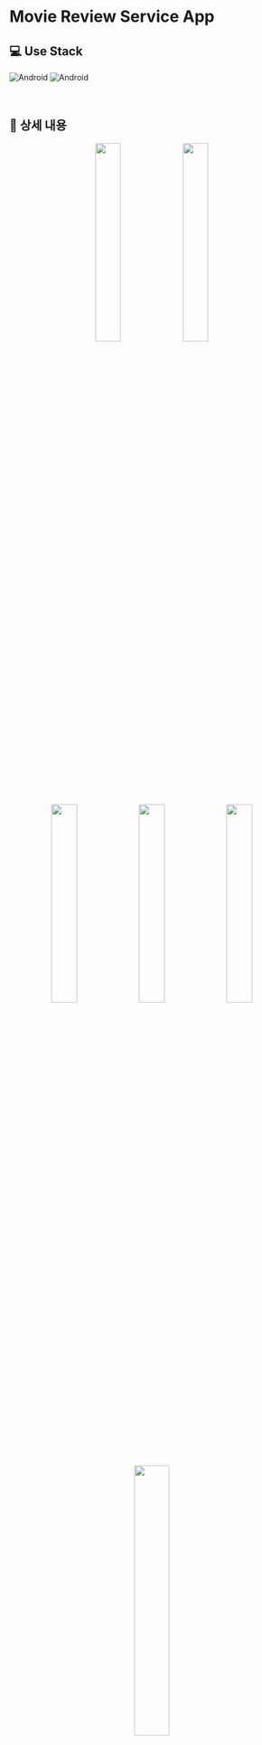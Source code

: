 # Movie Review Service App


## 💻 Use Stack 
<img alt="Android" src ="https://img.shields.io/badge/Android-3DDC84.svg?&style=for-the-badge&logo=Android&logoColor=white"/> <img alt="Android" src ="https://img.shields.io/badge/Kotlin-7F52FF.svg?&style=for-the-badge&logo=Kotlin&logoColor=white"/>

<br/>

## 📖 상세 내용

<div align="center">
  <img src="https://s3.us-west-2.amazonaws.com/secure.notion-static.com/458250e8-201d-455f-b6aa-5c96291d4d61/Screenshot_1627532857.png?X-Amz-Algorithm=AWS4-HMAC-SHA256&X-Amz-Content-Sha256=UNSIGNED-PAYLOAD&X-Amz-Credential=AKIAT73L2G45EIPT3X45%2F20220422%2Fus-west-2%2Fs3%2Faws4_request&X-Amz-Date=20220422T034719Z&X-Amz-Expires=86400&X-Amz-Signature=046c2c4c4b283481bfae550167be465b35b028f6c564741f03335fd2e8e55d52&X-Amz-SignedHeaders=host&response-content-disposition=filename%20%3D%22Screenshot_1627532857.png%22&x-id=GetObject" width="30%" >
  <img src="https://s3.us-west-2.amazonaws.com/secure.notion-static.com/3e415e74-c885-4aaa-bc7a-0221d34ccd1c/Screenshot_1627532870.png?X-Amz-Algorithm=AWS4-HMAC-SHA256&X-Amz-Content-Sha256=UNSIGNED-PAYLOAD&X-Amz-Credential=AKIAT73L2G45EIPT3X45%2F20220422%2Fus-west-2%2Fs3%2Faws4_request&X-Amz-Date=20220422T034721Z&X-Amz-Expires=86400&X-Amz-Signature=82f9a170d612d879c68bc0c168933e620abfa2889d00dcc687bcc326bd44dcb0&X-Amz-SignedHeaders=host&response-content-disposition=filename%20%3D%22Screenshot_1627532870.png%22&x-id=GetObject" width="30%" >
</div>

<div align="center">
  <img src="https://s3.us-west-2.amazonaws.com/secure.notion-static.com/eaa6777e-52b1-4100-ba1e-17202b7149c4/Screenshot_1627532911.png?X-Amz-Algorithm=AWS4-HMAC-SHA256&X-Amz-Content-Sha256=UNSIGNED-PAYLOAD&X-Amz-Credential=AKIAT73L2G45EIPT3X45%2F20220422%2Fus-west-2%2Fs3%2Faws4_request&X-Amz-Date=20220422T034739Z&X-Amz-Expires=86400&X-Amz-Signature=2d8478bdd3ca11f9bee197b535b944a192115bc8e487056cb8808f45c6805302&X-Amz-SignedHeaders=host&response-content-disposition=filename%20%3D%22Screenshot_1627532911.png%22&x-id=GetObject" width="30%" >
  <img src="https://s3.us-west-2.amazonaws.com/secure.notion-static.com/b6c9941a-e421-4bc0-9300-575b36b60bfb/Screenshot_1627533156.png?X-Amz-Algorithm=AWS4-HMAC-SHA256&X-Amz-Content-Sha256=UNSIGNED-PAYLOAD&X-Amz-Credential=AKIAT73L2G45EIPT3X45%2F20220422%2Fus-west-2%2Fs3%2Faws4_request&X-Amz-Date=20220422T034740Z&X-Amz-Expires=86400&X-Amz-Signature=01f7e46b120596c2ea6bcfafec901dfd1950272d9f8163e73c6b084e6087ea24&X-Amz-SignedHeaders=host&response-content-disposition=filename%20%3D%22Screenshot_1627533156.png%22&x-id=GetObject" width="30%" >
  <img src="https://s3.us-west-2.amazonaws.com/secure.notion-static.com/ef9e03cf-d39c-41e7-905f-d8511cd92f65/Screenshot_1627532953.png?X-Amz-Algorithm=AWS4-HMAC-SHA256&X-Amz-Content-Sha256=UNSIGNED-PAYLOAD&X-Amz-Credential=AKIAT73L2G45EIPT3X45%2F20220422%2Fus-west-2%2Fs3%2Faws4_request&X-Amz-Date=20220422T034741Z&X-Amz-Expires=86400&X-Amz-Signature=4ccb7dd8371907b379e3d5a6f6cc66b5b3847525c7978de5e103d569d2a237dd&X-Amz-SignedHeaders=host&response-content-disposition=filename%20%3D%22Screenshot_1627532953.png%22&x-id=GetObject" width="30%" >
</div>


<div align="center">
  <img src="https://s3.us-west-2.amazonaws.com/secure.notion-static.com/4f432b83-820c-47f6-b557-907850f4a2a3/%EC%98%81%ED%99%94_%EB%A6%AC%EB%B7%B0_%EC%95%B1.gif?X-Amz-Algorithm=AWS4-HMAC-SHA256&X-Amz-Content-Sha256=UNSIGNED-PAYLOAD&X-Amz-Credential=AKIAT73L2G45EIPT3X45%2F20220422%2Fus-west-2%2Fs3%2Faws4_request&X-Amz-Date=20220422T034801Z&X-Amz-Expires=86400&X-Amz-Signature=130ffdc610634def62a9f168b8da11651166949c8e4b003b7042468902c66a26&X-Amz-SignedHeaders=host&response-content-disposition=filename%20%3D%22%25EC%2598%2581%25ED%2599%2594%2520%25EB%25A6%25AC%25EB%25B7%25B0%2520%25EC%2595%25B1.gif%22&x-id=GetObject" width="35%" >
</div>

<br/>
<br/>

> 🍽️ 해당 프로젝트는 **Fastcampus 의  Android with Kotlin - Advanced(part5) - Movie Review Service 강의**를 보며 진행한 프로젝트입니다.

<br/>
<br/>


## 🛠️ 사용기술 라이브러리

- Jetpack Navigation
- Koin
- Firebase Firestore

<br/>
<br/>


## 📱 구현한 기능

- MVP design pattern
- 서버에 등록한 영화 목록을 볼 수 있다.
- 추천하는 영화는 따로 강조해서 볼 수 있다.
- 내가 리뷰한 영화 목록을 볼 수 있다.
- 영화 상세 화면에서 타인의 리뷰를 볼수 있다.
- 영화 상세 화면에서 리뷰를 작성할 수 있다.

<br/>
<br/>

## 📋 앱 구조

<img src="https://s3.us-west-2.amazonaws.com/secure.notion-static.com/6368f264-292b-4702-b314-0248062b13ca/movie_review_app_map.png?X-Amz-Algorithm=AWS4-HMAC-SHA256&X-Amz-Content-Sha256=UNSIGNED-PAYLOAD&X-Amz-Credential=AKIAT73L2G45EIPT3X45%2F20220422%2Fus-west-2%2Fs3%2Faws4_request&X-Amz-Date=20220422T034541Z&X-Amz-Expires=86400&X-Amz-Signature=2a251f662582635328702fb362d233f5ad23bde7043e2d1ae95917aafb0261c8&X-Amz-SignedHeaders=host&response-content-disposition=filename%20%3D%22movie_review_app_map.png%22&x-id=GetObject" width="100%" >

<br/>
<br/>


## 💡 참고한 문서

- NavigationUI로 UI 구성요소 업데이트 의 bottom_navigation [ [URL](https://developer.android.com/guide/navigation/navigation-ui#bottom_navigation) ]
- Android Kotlin Fundamentals: Headers in RecyclerView : Headers in RecyclerView [ [URL](https://developer.android.com/codelabs/kotlin-android-training-headers#2) ]
- Cloud Firestore Data model [ [URL](https://firebase.google.com/docs/firestore/data-model) ]
- Index types in Cloud Firestore [ [URL](https://firebase.google.com/docs/firestore/query-data/index-overview) ]
- 파이어베이스 솔루션 Aggregation queries [ [URL](https://firebase.google.com/docs/firestore/solutions/aggregation) ]

<br/>
<br/>

